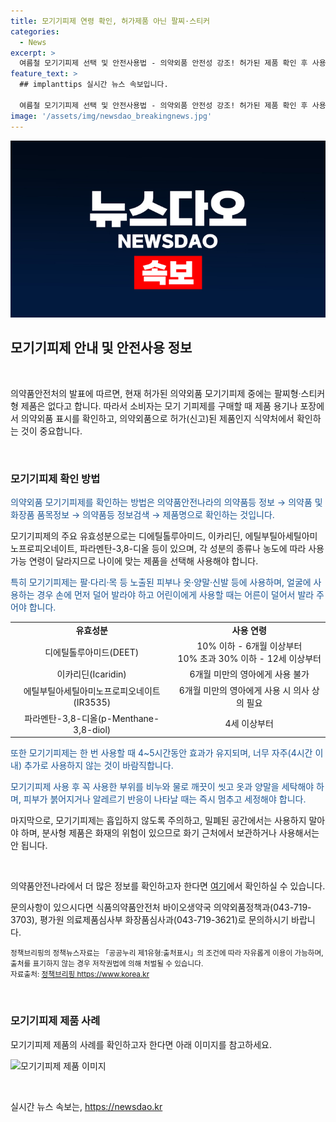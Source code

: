 ```yaml
---
title: 모기기피제 연령 확인, 허가제품 아닌 팔찌·스티커
categories:
  - News
excerpt: >
  여름철 모기기피제 선택 및 안전사용법 - 의약외품 안전성 강조! 허가된 제품 확인 후 사용, 유효성분별 연령 제한 주의, 사용시 주의사항 상세 안내, 효과시간 및 세탁 권고, 안전사용 정보 제공. 모기기피제 선택 시 유효성분 확인이 중요. 유아, 어린이에게 사용 시 특별 주의 필요. 안전한 사용을 위한 식약처 안내 참고. [출처: 정책브리핑] #모기기피제 #안전사용 #허가제품확인
feature_text: >
  ## implanttips 실시간 뉴스 속보입니다.

  여름철 모기기피제 선택 및 안전사용법 - 의약외품 안전성 강조! 허가된 제품 확인 후 사용, 유효성분별 연령 제한 주의, 사용시 주의사항 상세 안내, 효과시간 및 세탁 권고, 안전사용 정보 제공. 모기기피제 선택 시 유효성분 확인이 중요. 유아, 어린이에게 사용 시 특별 주의 필요. 안전한 사용을 위한 식약처 안내 참고. [출처: 정책브리핑] #모기기피제 #안전사용 #허가제품확인
image: '/assets/img/newsdao_breakingnews.jpg'
---
```


<p><img src="/assets/img/newsdao_breakingnews.jpg" alt="implanttips 속보" /></p>

<h2 data-ke-size="size26">모기기피제 안내 및 안전사용 정보</h2>

<p data-ke-size="size16">&nbsp;</p>

<p>의약품안전처의 발표에 따르면, 현재 허가된 의약외품 모기기피제 중에는 팔찌형·스티커형 제품은 없다고 합니다. 따라서 소비자는 모기 기피제를 구매할 때 제품 용기나 포장에서 의약외품 표시를 확인하고, 의약외품으로 허가(신고)된 제품인지 식약처에서 확인하는 것이 중요합니다.</p>

<p data-ke-size="size16">&nbsp;</p>

<h3>모기기피제 확인 방법</h3>

<p><span style="color: #1a5490;">의약외품 모기기피제를 확인하는 방법은 의약품안전나라의 의약품등 정보 → 의약품 및 화장품 품목정보 → 의약품등 정보검색 → 제품명으로 확인하는 것입니다.</span></p>

<p>모기기피제의 주요 유효성분으로는 디에틸톨루아미드, 이카리딘, 에틸부틸아세틸아미노프로피오네이트, 파라멘탄-3,8-디올 등이 있으며, 각 성분의 종류나 농도에 따라 사용 가능 연령이 달라지므로 나이에 맞는 제품을 선택해 사용해야 합니다.</p>

<p><span style="color: #1a5490;">특히 모기기피제는 팔·다리·목 등 노출된 피부나 옷·양말·신발 등에 사용하며, 얼굴에 사용하는 경우 손에 먼저 덜어 발라야 하고 어린이에게 사용할 때는 어른이 덜어서 발라 주어야 합니다.</span></p>

<table>
<tbody>
<tr>
<td style="text-align: center; height: 17px;"><b>유효성분</b></td>
<td style="text-align: center; height: 17px;"><b>사용 연령</b></td>
</tr>
<tr>
<td style="text-align: center; height: 17px;">디에틸톨루아미드(DEET)</td>
<td style="text-align: center; height: 17px;">10% 이하 - 6개월 이상부터<br>10% 초과 30% 이하 - 12세 이상부터</td>
</tr>
<tr>
<td style="text-align: center; height: 17px;">이카리딘(Icaridin)</td>
<td style="text-align: center; height: 17px;">6개월 미만의 영아에게 사용 불가</td>
</tr>
<tr>
<td style="text-align: center; height: 17px;">에틸부틸아세틸아미노프로피오네이트(IR3535)</td>
<td style="text-align: center; height: 17px;">6개월 미만의 영아에게 사용 시 의사 상의 필요</td>
</tr>
<tr>
<td style="text-align: center; height: 17px;">파라멘탄-3,8-디올(p-Menthane-3,8-diol)</td>
<td style="text-align: center; height: 17px;">4세 이상부터</td>
</tr>
</tbody>
</table>

<p><span style="color: #1a5490;">또한 모기기피제는 한 번 사용할 때 4~5시간동안 효과가 유지되며, 너무 자주(4시간 이내) 추가로 사용하지 않는 것이 바람직합니다.</span></p>

<p><span style="color: #1a5490;">모기기피제 사용 후 꼭 사용한 부위를 비누와 물로 깨끗이 씻고 옷과 양말을 세탁해야 하며, 피부가 붉어지거나 알레르기 반응이 나타날 때는 즉시 멈추고 세정해야 합니다.</span></p>

<p>마지막으로, 모기기피제는 흡입하지 않도록 주의하고, 밀폐된 공간에서는 사용하지 말아야 하며, 분사형 제품은 화재의 위험이 있으므로 화기 근처에서 보관하거나 사용해서는 안 됩니다.</p>

<p data-ke-size="size16">&nbsp;</p>

<p>의약품안전나라에서 더 많은 정보를 확인하고자 한다면 <a href="https://nedrug.mfds.go.kr" target="_blank" rel="noopener">여기</a>에서 확인하실 수 있습니다.</p>

<p>문의사항이 있으시다면 식품의약품안전처 바이오생약국 의약외품정책과(043-719-3703), 평가원 의료제품심사부 화장품심사과(043-719-3621)로 문의하시기 바랍니다.</p>

<p><small>정책브리핑의 정책뉴스자료는 「공공누리 제1유형:출처표시」의 조건에 따라 자유롭게 이용이 가능하며, 출처를 표기하지 않는 경우 저작권법에 의해 처벌될 수 있습니다. <br>자료출처: <a href="https://www.korea.kr" target="_blank" rel="noopener">정책브리핑 https://www.korea.kr</a></small></p>

<p data-ke-size="size16">&nbsp;</p>

<h3>모기기피제 제품 사례</h3>

<p>모기기피제 제품의 사례를 확인하고자 한다면 아래 이미지를 참고하세요.</p>

<p><img src="https://your-image-url.jpg" alt="모기기피제 제품 이미지"></p>

<p data-ke-size="size16">&nbsp;</p>
실시간 뉴스 속보는, <a href="https://newsdao.kr" rel="dofollow">https://newsdao.kr</a>


